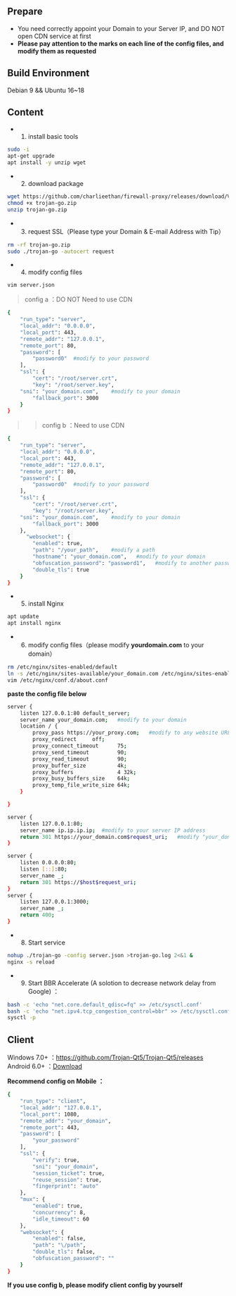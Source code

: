 ## Prepare 
- You need correctly appoint your Domain to your Server IP, and DO NOT open CDN service at first	   
- **Please pay attention to the marks on each line of the config files, and modify them as requested**    	
## Build Environment	
Debian 9 && Ubuntu 16~18
## Content 
- 1. install basic tools   
```bash
sudo -i
apt-get upgrade
apt install -y unzip wget
```
- 2. download package   
```bash
wget https://github.com/charlieethan/firewall-proxy/releases/download/V0.6.0/trojan-go.zip
chmod +x trojan-go.zip
unzip trojan-go.zip
```
- 3. request SSL（Please type your Domain & E-mail Address with Tip）  
```bash
rm -rf trojan-go.zip
sudo ./trojan-go -autocert request
```
- 4. modify config files     
```bash
vim server.json
```
> config a ：DO NOT Need to use CDN  
```bash
{
    "run_type": "server",
    "local_addr": "0.0.0.0",
    "local_port": 443,
    "remote_addr": "127.0.0.1",
    "remote_port": 80,
    "password": [
        "password0"  #modify to your password
    ],
    "ssl": {
        "cert": "/root/server.crt",
        "key": "/root/server.key",
	"sni": "your_domain.com",    #modify to your domain
        "fallback_port": 3000 
    }
}
```
>> config b ：Need to use CDN  
```bash
{
    "run_type": "server",
    "local_addr": "0.0.0.0",
    "local_port": 443,
    "remote_addr": "127.0.0.1",
    "remote_port": 80,
    "password": [
        "password0"  #modify to your password
    ],
    "ssl": {
        "cert": "/root/server.crt",
        "key": "/root/server.key",
	"sni": "your_domain.com",    #modify to your domain
        "fallback_port": 3000 
    },
      "websocket": {
        "enabled": true,
        "path": "/your_path",    #modify a path
        "hostname": "your_domain.com",   #modify to your domain
        "obfuscation_password": "password1",   #modify to another password
        "double_tls": true
    }
}
```
- 5. install Nginx  
```bash
apt update
apt install nginx
```
- 6. modify config files（please modify **yourdomain.com** to your domain）
```bash
rm /etc/nginx/sites-enabled/default
ln -s /etc/nginx/sites-available/your_domain.com /etc/nginx/sites-enabled/
vim /etc/nginx/conf.d/about.conf
```
**paste the config file below**  
```bash
server {
    listen 127.0.0.1:80 default_server;
    server_name your_domain.com;   #modify to your domain
    location / {
        proxy_pass https://your_proxy.com;   #modify to any website URL you want to disguise  
        proxy_redirect     off;
        proxy_connect_timeout      75; 
        proxy_send_timeout         90; 
        proxy_read_timeout         90; 
        proxy_buffer_size          4k; 
        proxy_buffers              4 32k; 
        proxy_busy_buffers_size    64k; 
        proxy_temp_file_write_size 64k; 
    }

}

server {
    listen 127.0.0.1:80;
    server_name ip.ip.ip.ip;  #modify to your server IP address
    return 301 https://your_domain.com$request_uri;   #modify "your_domain.com" to your domain
}

server {
    listen 0.0.0.0:80;
    listen [::]:80;
    server_name _;
    return 301 https://$host$request_uri;
}
server {
	listen 127.0.0.1:3000;
	server_name _;
	return 400;
}
```
- 8. Start service  
```bash
nohup ./trojan-go -config server.json >trojan-go.log 2<&1 &
nginx -s reload
```
- 9. Start BBR Accelerate (A solotion to decrease network delay from Google) ： 
```bash
bash -c 'echo "net.core.default_qdisc=fq" >> /etc/sysctl.conf'
bash -c 'echo "net.ipv4.tcp_congestion_control=bbr" >> /etc/sysctl.conf'
sysctl -p
```
## Client 
Windows 7.0+ ：https://github.com/Trojan-Qt5/Trojan-Qt5/releases   
Android 6.0+ ：[Download](https://github.com/charlieethan/firewall-proxy/releases/download/V0.5.1m/Igniter-Go-v0.5.1.apk)			

**Recommend config on Mobile ：**		
```bash
{
    "run_type": "client",
    "local_addr": "127.0.0.1",
    "local_port": 1080,
    "remote_addr": "your_domain",
    "remote_port": 443,
    "password": [
        "your_password"
    ],
    "ssl": {
        "verify": true,
        "sni": "your_domain",
        "session_ticket": true,
        "reuse_session": true,
        "fingerprint": "auto"
    },
    "mux": {
        "enabled": true,
        "concurrency": 8,
        "idle_timeout": 60
    },
    "websocket": {
        "enabled": false,
        "path": "\/path",
        "double_tls": false,
        "obfuscation_password": ""
    }
}
```		
**If you use config b, please modify client config by yourself**
